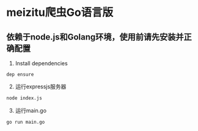 # meizitu爬虫Go语言版
## 依赖于node.js和Golang环境，使用前请先安装并正确配置

1. Install dependencies
```
dep ensure 
```

2. 运行expressjs服务器
```patch
node index.js
```
3.  运行main.go
```
go run main.go
```
